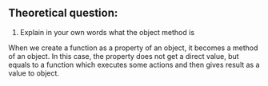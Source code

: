 ## Theoretical question:

1. Explain in your own words what the object method is

When we create a function as a property of an object, it becomes a method of an  object.  In this case, the property does not get a direct value, but equals to a function which executes some actions and then gives result as a value to object.
